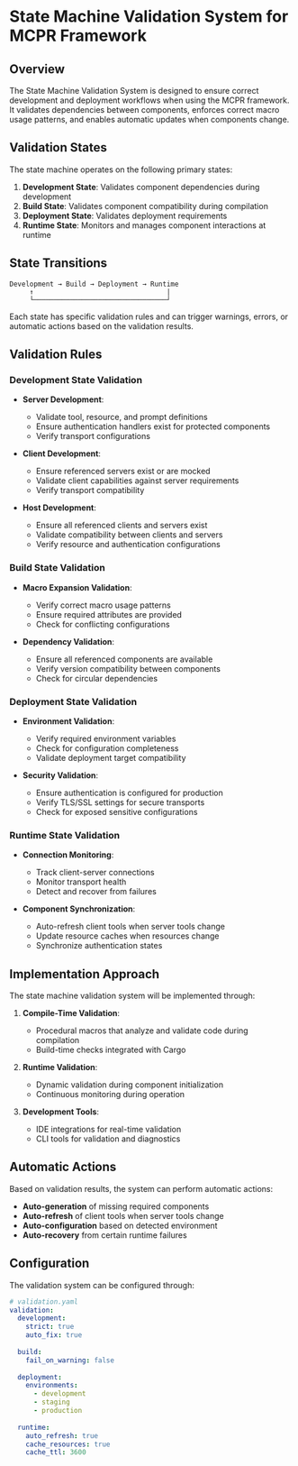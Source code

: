 # State Machine Validation System for MCPR Framework

## Overview

The State Machine Validation System is designed to ensure correct development and deployment workflows when using the MCPR framework. It validates dependencies between components, enforces correct macro usage patterns, and enables automatic updates when components change.

## Validation States

The state machine operates on the following primary states:

1. **Development State**: Validates component dependencies during development
2. **Build State**: Validates component compatibility during compilation
3. **Deployment State**: Validates deployment requirements
4. **Runtime State**: Monitors and manages component interactions at runtime

## State Transitions

```
Development → Build → Deployment → Runtime
     ↑                                 |
     └─────────────────────────────────┘
```

Each state has specific validation rules and can trigger warnings, errors, or automatic actions based on the validation results.

## Validation Rules

### Development State Validation

- **Server Development**:
  - Validate tool, resource, and prompt definitions
  - Ensure authentication handlers exist for protected components
  - Verify transport configurations

- **Client Development**:
  - Ensure referenced servers exist or are mocked
  - Validate client capabilities against server requirements
  - Verify transport compatibility

- **Host Development**:
  - Ensure all referenced clients and servers exist
  - Validate compatibility between clients and servers
  - Verify resource and authentication configurations

### Build State Validation

- **Macro Expansion Validation**:
  - Verify correct macro usage patterns
  - Ensure required attributes are provided
  - Check for conflicting configurations

- **Dependency Validation**:
  - Ensure all referenced components are available
  - Verify version compatibility between components
  - Check for circular dependencies

### Deployment State Validation

- **Environment Validation**:
  - Verify required environment variables
  - Check for configuration completeness
  - Validate deployment target compatibility

- **Security Validation**:
  - Ensure authentication is configured for production
  - Verify TLS/SSL settings for secure transports
  - Check for exposed sensitive configurations

### Runtime State Validation

- **Connection Monitoring**:
  - Track client-server connections
  - Monitor transport health
  - Detect and recover from failures

- **Component Synchronization**:
  - Auto-refresh client tools when server tools change
  - Update resource caches when resources change
  - Synchronize authentication states

## Implementation Approach

The state machine validation system will be implemented through:

1. **Compile-Time Validation**:
   - Procedural macros that analyze and validate code during compilation
   - Build-time checks integrated with Cargo

2. **Runtime Validation**:
   - Dynamic validation during component initialization
   - Continuous monitoring during operation

3. **Development Tools**:
   - IDE integrations for real-time validation
   - CLI tools for validation and diagnostics

## Automatic Actions

Based on validation results, the system can perform automatic actions:

- **Auto-generation** of missing required components
- **Auto-refresh** of client tools when server tools change
- **Auto-configuration** based on detected environment
- **Auto-recovery** from certain runtime failures

## Configuration

The validation system can be configured through:

```yaml
# validation.yaml
validation:
  development:
    strict: true
    auto_fix: true
    
  build:
    fail_on_warning: false
    
  deployment:
    environments:
      - development
      - staging
      - production
    
  runtime:
    auto_refresh: true
    cache_resources: true
    cache_ttl: 3600
```

